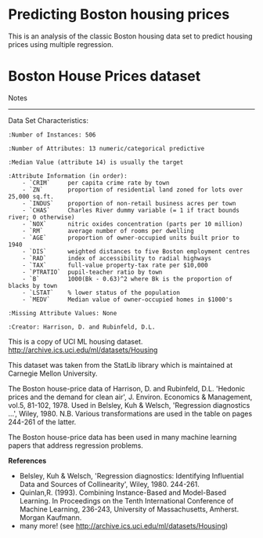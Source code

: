 # Predicting Boston housing prices

This is an analysis of the classic Boston housing data set to predict housing prices using multiple regression.


# Boston House Prices dataset


Notes

------

Data Set Characteristics:  

    :Number of Instances: 506

    :Number of Attributes: 13 numeric/categorical predictive

    :Median Value (attribute 14) is usually the target

    :Attribute Information (in order):
        - `CRIM`     per capita crime rate by town
        - `ZN`       proportion of residential land zoned for lots over 25,000 sq.ft.
        - `INDUS`    proportion of non-retail business acres per town
        - `CHAS`     Charles River dummy variable (= 1 if tract bounds river; 0 otherwise)
        - `NOX`      nitric oxides concentration (parts per 10 million)
        - `RM`       average number of rooms per dwelling
        - `AGE`      proportion of owner-occupied units built prior to 1940
        - `DIS`      weighted distances to five Boston employment centres
        - `RAD`      index of accessibility to radial highways
        - `TAX`      full-value property-tax rate per $10,000
        - `PTRATIO`  pupil-teacher ratio by town
        - `B`        1000(Bk - 0.63)^2 where Bk is the proportion of blacks by town
        - `LSTAT`    % lower status of the population
        - `MEDV`     Median value of owner-occupied homes in $1000's

    :Missing Attribute Values: None

    :Creator: Harrison, D. and Rubinfeld, D.L.

This is a copy of UCI ML housing dataset.
http://archive.ics.uci.edu/ml/datasets/Housing


This dataset was taken from the StatLib library which is maintained at Carnegie Mellon University.

The Boston house-price data of Harrison, D. and Rubinfeld, D.L. 'Hedonic
prices and the demand for clean air', J. Environ. Economics & Management,
vol.5, 81-102, 1978.   Used in Belsley, Kuh & Welsch, 'Regression diagnostics
...', Wiley, 1980.   N.B. Various transformations are used in the table on
pages 244-261 of the latter.

The Boston house-price data has been used in many machine learning papers that address regression
problems.   

**References**

   - Belsley, Kuh & Welsch, 'Regression diagnostics: Identifying Influential Data and Sources of Collinearity', Wiley, 1980. 244-261.
   - Quinlan,R. (1993). Combining Instance-Based and Model-Based Learning. In Proceedings on the Tenth International Conference of Machine Learning, 236-243, University of Massachusetts, Amherst. Morgan Kaufmann.
   - many more! (see http://archive.ics.uci.edu/ml/datasets/Housing)
